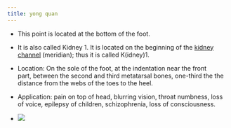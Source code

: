 ```yaml
---
title: yong quan
---
```


- This point is located at the bottom of the foot.

- It is also called Kidney 1. It is located on the beginning of the [kidney channel](http://alternativehealing.org/kidney_channel_of_foot_shaoyin.htm) (meridian); thus it is called K(idney)1.

- Location: On the sole of the foot, at the indentation near the front part, between the second and third metatarsal bones, one-third the the distance from the webs of the toes to the heel.

- Application: pain on top of head, blurring vision, throat numbness, loss of voice, epilepsy of children, schizophrenia, loss of consciousness.

- ![](https://firebasestorage.googleapis.com/v0/b/firescript-577a2.appspot.com/o/imgs%2Fapp%2FGijs%2FIiMhINkuW6.png?alt=media&token=4dfac978-696f-4a77-ab67-f5b1f852d174)
